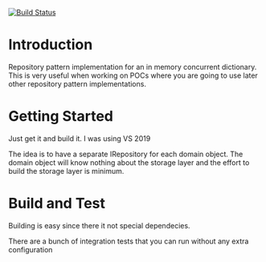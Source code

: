 [![Build Status](https://dev.azure.com/wtwd/Ease%20Maker/_apis/build/status/Repository.Pattern.Azure.Storage.Table?branchName=master)](https://dev.azure.com/wtwd/Ease%20Maker/_build/latest?definitionId=3&branchName=master)

# Introduction 
Repository pattern implementation for an in memory concurrent dictionary.
This is very useful when working on POCs where you are going to use later other repository pattern implementations.

# Getting Started
Just get it and build it. I was using VS 2019

The idea is to have a separate IRepository for each domain object. 
The domain object will know nothing about the storage layer and the effort to build the storage layer is minimum.

# Build and Test
Building is easy since there it not special dependecies.

There are a bunch of integration tests that you can run without any extra configuration